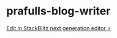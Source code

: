 # prafulls-blog-writer

[Edit in StackBlitz next generation editor ⚡️](https://stackblitz.com/~/github.com/imPrafull/prafulls-blog-writer)